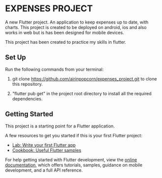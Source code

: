 # EXPENSES PROJECT

A new Flutter project.
An application to keep expenses up to date, with charts. This project is created to be deployed on android, ios and also works in web but is has been designed for mobile devices.

This project has been created to practice my skills in flutter.

## Set Up

Run the following commands from your terminal:

1. git clone https://github.com/airinpopcorn/expenses_project.git to clone this repository.

2. "flutter pub get" in the project root directory to install all the required dependencies.

## Getting Started

This project is a starting point for a Flutter application.

A few resources to get you started if this is your first Flutter project:

- [Lab: Write your first Flutter app](https://docs.flutter.dev/get-started/codelab)
- [Cookbook: Useful Flutter samples](https://docs.flutter.dev/cookbook)

For help getting started with Flutter development, view the
[online documentation](https://docs.flutter.dev/), which offers tutorials,
samples, guidance on mobile development, and a full API reference.
